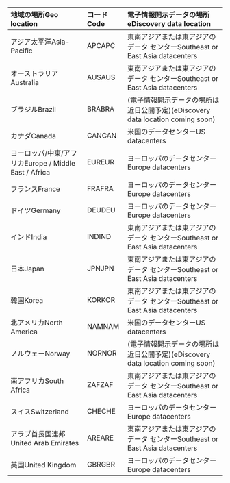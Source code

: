 
|  <span data-ttu-id="27750-101">地域の場所</span><span class="sxs-lookup"><span data-stu-id="27750-101">Geo location</span></span>               |  <span data-ttu-id="27750-102">コード</span><span class="sxs-lookup"><span data-stu-id="27750-102">Code</span></span>  |  <span data-ttu-id="27750-103">電子情報開示データの場所</span><span class="sxs-lookup"><span data-stu-id="27750-103">eDiscovery data location</span></span>        |
|:----------------------------|:-------|:---------------------------------|
|<span data-ttu-id="27750-104">アジア太平洋</span><span class="sxs-lookup"><span data-stu-id="27750-104">Asia-Pacific</span></span>                 |<span data-ttu-id="27750-105">APC</span><span class="sxs-lookup"><span data-stu-id="27750-105">APC</span></span>     |<span data-ttu-id="27750-106">東南アジアまたは東アジアのデータ センター</span><span class="sxs-lookup"><span data-stu-id="27750-106">Southeast or East Asia datacenters</span></span>|
|<span data-ttu-id="27750-107">オーストラリア</span><span class="sxs-lookup"><span data-stu-id="27750-107">Australia</span></span>                    |<span data-ttu-id="27750-108">AUS</span><span class="sxs-lookup"><span data-stu-id="27750-108">AUS</span></span>     |<span data-ttu-id="27750-109">東南アジアまたは東アジアのデータ センター</span><span class="sxs-lookup"><span data-stu-id="27750-109">Southeast or East Asia datacenters</span></span>|
|<span data-ttu-id="27750-110">ブラジル</span><span class="sxs-lookup"><span data-stu-id="27750-110">Brazil</span></span>                       |<span data-ttu-id="27750-111">BRA</span><span class="sxs-lookup"><span data-stu-id="27750-111">BRA</span></span>     |<span data-ttu-id="27750-112">(電子情報開示データの場所は近日公開予定)</span><span class="sxs-lookup"><span data-stu-id="27750-112">(eDiscovery data location coming soon)</span></span>|
|<span data-ttu-id="27750-113">カナダ</span><span class="sxs-lookup"><span data-stu-id="27750-113">Canada</span></span>                       |<span data-ttu-id="27750-114">CAN</span><span class="sxs-lookup"><span data-stu-id="27750-114">CAN</span></span>     |<span data-ttu-id="27750-115">米国のデータセンター</span><span class="sxs-lookup"><span data-stu-id="27750-115">US datacenters</span></span>                    |
|<span data-ttu-id="27750-116">ヨーロッパ/中東/アフリカ</span><span class="sxs-lookup"><span data-stu-id="27750-116">Europe / Middle East / Africa</span></span>|<span data-ttu-id="27750-117">EUR</span><span class="sxs-lookup"><span data-stu-id="27750-117">EUR</span></span>     |<span data-ttu-id="27750-118">ヨーロッパのデータセンター</span><span class="sxs-lookup"><span data-stu-id="27750-118">Europe datacenters</span></span>                |
|<span data-ttu-id="27750-119">フランス</span><span class="sxs-lookup"><span data-stu-id="27750-119">France</span></span>                       |<span data-ttu-id="27750-120">FRA</span><span class="sxs-lookup"><span data-stu-id="27750-120">FRA</span></span>     |<span data-ttu-id="27750-121">ヨーロッパのデータセンター</span><span class="sxs-lookup"><span data-stu-id="27750-121">Europe datacenters</span></span>                |
|<span data-ttu-id="27750-122">ドイツ</span><span class="sxs-lookup"><span data-stu-id="27750-122">Germany</span></span>                      |<span data-ttu-id="27750-123">DEU</span><span class="sxs-lookup"><span data-stu-id="27750-123">DEU</span></span>     |<span data-ttu-id="27750-124">ヨーロッパのデータセンター</span><span class="sxs-lookup"><span data-stu-id="27750-124">Europe datacenters</span></span>                |
|<span data-ttu-id="27750-125">インド</span><span class="sxs-lookup"><span data-stu-id="27750-125">India</span></span>                        |<span data-ttu-id="27750-126">IND</span><span class="sxs-lookup"><span data-stu-id="27750-126">IND</span></span>     |<span data-ttu-id="27750-127">東南アジアまたは東アジアのデータ センター</span><span class="sxs-lookup"><span data-stu-id="27750-127">Southeast or East Asia datacenters</span></span>|
|<span data-ttu-id="27750-128">日本</span><span class="sxs-lookup"><span data-stu-id="27750-128">Japan</span></span>                        |<span data-ttu-id="27750-129">JPN</span><span class="sxs-lookup"><span data-stu-id="27750-129">JPN</span></span>     |<span data-ttu-id="27750-130">東南アジアまたは東アジアのデータ センター</span><span class="sxs-lookup"><span data-stu-id="27750-130">Southeast or East Asia datacenters</span></span>|
|<span data-ttu-id="27750-131">韓国</span><span class="sxs-lookup"><span data-stu-id="27750-131">Korea</span></span>                        |<span data-ttu-id="27750-132">KOR</span><span class="sxs-lookup"><span data-stu-id="27750-132">KOR</span></span>     |<span data-ttu-id="27750-133">東南アジアまたは東アジアのデータ センター</span><span class="sxs-lookup"><span data-stu-id="27750-133">Southeast or East Asia datacenters</span></span>|
|<span data-ttu-id="27750-134">北アメリカ</span><span class="sxs-lookup"><span data-stu-id="27750-134">North America</span></span>                |<span data-ttu-id="27750-135">NAM</span><span class="sxs-lookup"><span data-stu-id="27750-135">NAM</span></span>     |<span data-ttu-id="27750-136">米国のデータセンター</span><span class="sxs-lookup"><span data-stu-id="27750-136">US datacenters</span></span>                    |
|<span data-ttu-id="27750-137">ノルウェー</span><span class="sxs-lookup"><span data-stu-id="27750-137">Norway</span></span>                       |<span data-ttu-id="27750-138">NOR</span><span class="sxs-lookup"><span data-stu-id="27750-138">NOR</span></span>     |<span data-ttu-id="27750-139">(電子情報開示データの場所は近日公開予定)</span><span class="sxs-lookup"><span data-stu-id="27750-139">(eDiscovery data location coming soon)</span></span>|
|<span data-ttu-id="27750-140">南アフリカ</span><span class="sxs-lookup"><span data-stu-id="27750-140">South Africa</span></span>                 |<span data-ttu-id="27750-141">ZAF</span><span class="sxs-lookup"><span data-stu-id="27750-141">ZAF</span></span>     |<span data-ttu-id="27750-142">東南アジアまたは東アジアのデータ センター</span><span class="sxs-lookup"><span data-stu-id="27750-142">Southeast or East Asia datacenters</span></span>|
|<span data-ttu-id="27750-143">スイス</span><span class="sxs-lookup"><span data-stu-id="27750-143">Switzerland</span></span>                  |<span data-ttu-id="27750-144">CHE</span><span class="sxs-lookup"><span data-stu-id="27750-144">CHE</span></span>     |<span data-ttu-id="27750-145">ヨーロッパのデータセンター</span><span class="sxs-lookup"><span data-stu-id="27750-145">Europe datacenters</span></span>                |
|<span data-ttu-id="27750-146">アラブ首長国連邦</span><span class="sxs-lookup"><span data-stu-id="27750-146">United Arab Emirates</span></span>         |<span data-ttu-id="27750-147">ARE</span><span class="sxs-lookup"><span data-stu-id="27750-147">ARE</span></span>     |<span data-ttu-id="27750-148">東南アジアまたは東アジアのデータ センター</span><span class="sxs-lookup"><span data-stu-id="27750-148">Southeast or East Asia datacenters</span></span>|
|<span data-ttu-id="27750-149">英国</span><span class="sxs-lookup"><span data-stu-id="27750-149">United Kingdom</span></span>               |<span data-ttu-id="27750-150">GBR</span><span class="sxs-lookup"><span data-stu-id="27750-150">GBR</span></span>     |<span data-ttu-id="27750-151">ヨーロッパのデータセンター</span><span class="sxs-lookup"><span data-stu-id="27750-151">Europe datacenters</span></span>                |

